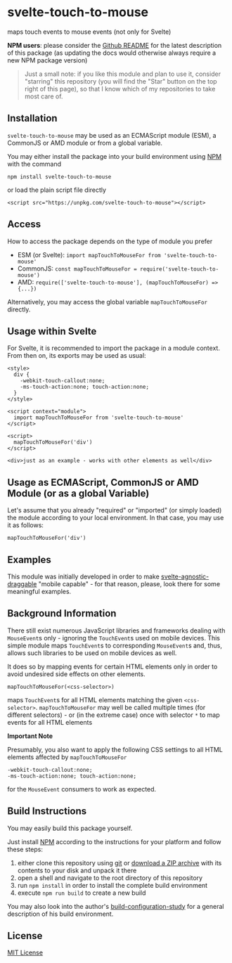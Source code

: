 # svelte-touch-to-mouse #

maps touch events to mouse events (not only for Svelte)

**NPM users**: please consider the [Github README](https://github.com/rozek/svelte-touch-to-mouse/blob/main/README.md) for the latest description of this package (as updating the docs would otherwise always require a new NPM package version)

> Just a small note: if you like this module and plan to use it, consider "starring" this repository (you will find the "Star" button on the top right of this page), so that I know which of my repositories to take most care of.

## Installation ##

`svelte-touch-to-mouse` may be used as an ECMAScript module (ESM), a CommonJS or AMD module or from a global variable.

You may either install the package into your build environment using [NPM](https://docs.npmjs.com/) with the command

```
npm install svelte-touch-to-mouse
```

or load the plain script file directly

```
<script src="https://unpkg.com/svelte-touch-to-mouse"></script>
```

## Access ##

How to access the package depends on the type of module you prefer

* ESM (or Svelte): `import mapTouchToMouseFor from 'svelte-touch-to-mouse'`
* CommonJS: `const mapTouchToMouseFor = require('svelte-touch-to-mouse')`
* AMD: `require(['svelte-touch-to-mouse'], (mapTouchToMouseFor) => {...})`

Alternatively, you may access the global variable `mapTouchToMouseFor` directly.

## Usage within Svelte ##

For Svelte, it is recommended to import the package in a module context. From then on, its exports may be used as usual:

```
<style>
  div {
    -webkit-touch-callout:none;
    -ms-touch-action:none; touch-action:none;
  }
</style>

<script context="module">
  import mapTouchToMouseFor from 'svelte-touch-to-mouse'
</script>

<script>
  mapTouchToMouseFor('div')
</script>

<div>just as an example - works with other elements as well</div>
```

## Usage as ECMAScript, CommonJS or AMD Module (or as a global Variable) ##

Let's assume that you already "required" or "imported" (or simply loaded) the module according to your local environment. In that case, you may use it as follows:

```
mapTouchToMouseFor('div')
```

## Examples ##

This module was initially developed in order to make [svelte-agnostic-draggable](https://github.com/rozek/svelte-agnostic-draggable) "mobile capable" - for that reason, please, look there for some meaningful examples.

## Background Information ##

There still exist numerous JavaScript libraries and frameworks dealing with `MouseEvent`s only - ignoring the `TouchEvent`s used on mobile devices. This simple module maps `TouchEvent`s to corresponding `MouseEvent`s and, thus, allows such libraries to be used on mobile devices as well.

It does so by mapping events for certain HTML elements only in order to avoid undesired side effects on other elements.

`mapTouchToMouseFor(<css-selector>)`

maps `TouchEvent`s for all HTML elements matching the given `<css-selector>`. `mapTouchToMouseFor` may well be called multiple times (for different selectors) - or (in the extreme case) once with selector `*` to map events for all HTML elements

**Important Note**

Presumably, you also want to apply the following CSS settings to all HTML elements affected by `mapTouchToMouseFor`

```
-webkit-touch-callout:none;
-ms-touch-action:none; touch-action:none;
```

for the `MouseEvent` consumers to work as expected.

## Build Instructions ##

You may easily build this package yourself.

Just install [NPM](https://docs.npmjs.com/) according to the instructions for your platform and follow these steps:

1. either clone this repository using [git](https://git-scm.com/) or [download a ZIP archive](https://github.com/rozek/svelte-touch-to-mouse/archive/refs/heads/main.zip) with its contents to your disk and unpack it there 
2. open a shell and navigate to the root directory of this repository
3. run `npm install` in order to install the complete build environment
4. execute `npm run build` to create a new build

You may also look into the author's [build-configuration-study](https://github.com/rozek/build-configuration-study) for a general description of his build environment.

## License ##

[MIT License](LICENSE.md)
